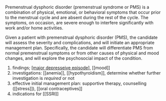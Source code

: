 Premenstrual dysphoric disorder (premenstrual syndrome or PMS) is a combination of physical, emotional, or behavioral symptoms that occur prior to the menstrual cycle and are absent during the rest of the cycle. The symptoms, on occasion, are severe enough to interfere significantly with work and/or home activities.

Given a patient with premenstrual dysphoric disorder (PMS), the candidate will assess the severity and complications, and will initiate an appropriate management plan. Specifically, the candidate will differentiate PMS from normal premenstrual symptoms or from other causes of physical and mood changes, and will explore the psychosocial impact of the condition.

1. findings; [[major depresseive episode]](?), [[mood]]
2. investigations: [[anemia]], [[hypothyroidism]], determine whether further investigation is _required_ or not
3. effective initial management plan: supportive therapy, counselling ([[stress]]), [[oral contraceptives]]
4. indications for [[SSRI]]

